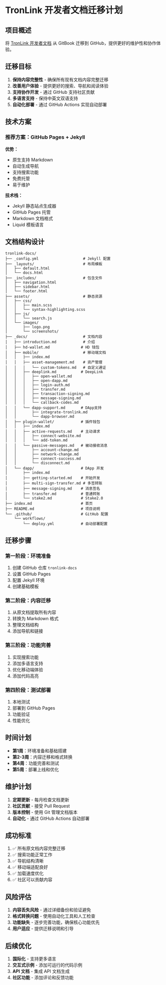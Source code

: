 # TronLink 开发者文档迁移计划

## 项目概述

将 [TronLink 开发者文档](https://docs-zh.tronlink.org/) 从 GitBook 迁移到 GitHub，提供更好的维护性和协作体验。

## 迁移目标

1. **保持内容完整性** - 确保所有现有文档内容完整迁移
2. **改善用户体验** - 提供更好的搜索、导航和阅读体验
3. **支持协作开发** - 通过 GitHub 支持社区贡献
4. **多语言支持** - 保持中英文双语支持
5. **自动化部署** - 通过 GitHub Actions 实现自动部署

## 技术方案

### 推荐方案：GitHub Pages + Jekyll

**优势：**
- 原生支持 Markdown
- 自动生成导航
- 支持搜索功能
- 免费托管
- 易于维护

**技术栈：**
- Jekyll 静态站点生成器
- GitHub Pages 托管
- Markdown 文档格式
- Liquid 模板语言

## 文档结构设计

```
tronlink-docs/
├── _config.yml                    # Jekyll 配置
├── _layouts/                      # 布局模板
│   ├── default.html
│   └── docs.html
├── _includes/                     # 包含文件
│   ├── navigation.html
│   ├── sidebar.html
│   └── footer.html
├── assets/                        # 静态资源
│   ├── css/
│   │   ├── main.scss
│   │   └── syntax-highlighting.scss
│   ├── js/
│   │   └── search.js
│   └── images/
│       ├── logo.png
│       └── screenshots/
├── _docs/                         # 文档内容
│   ├── introduction.md            # 介绍
│   ├── hd-wallet.md              # HD 钱包
│   ├── mobile/                    # 移动端文档
│   │   ├── index.md
│   │   ├── asset-management.md    # 资产管理
│   │   │   └── custom-tokens.md   # 自定义通证
│   │   ├── deeplink.md           # DeepLink
│   │   │   ├── open-wallet.md
│   │   │   ├── open-dapp.md
│   │   │   ├── login-auth.md
│   │   │   ├── transfer.md
│   │   │   ├── transaction-signing.md
│   │   │   ├── message-signing.md
│   │   │   └── callback-codes.md
│   │   └── dapp-support.md       # DApp支持
│   │       ├── integrate-tronlink.md
│   │       └── dapp-browser.md
│   ├── plugin-wallet/            # 插件钱包
│   │   ├── index.md
│   │   ├── active-requests.md    # 主动请求
│   │   │   ├── connect-website.md
│   │   │   └── add-token.md
│   │   └── passive-messages.md   # 被动接收消息
│   │       ├── account-change.md
│   │       ├── network-change.md
│   │       ├── connect-success.md
│   │       └── disconnect.md
│   └── dapp/                     # DApp 开发
│       ├── index.md
│       ├── getting-started.md    # 开始开发
│       ├── multi-sign-transfer.md # 多签转账
│       ├── message-signing.md    # 消息签名
│       ├── transfer.md           # 普通转账
│       └── stake2.md             # Stake2.0
├── index.md                      # 首页
├── README.md                     # 项目说明
└── .github/                      # GitHub 配置
    └── workflows/
        └── deploy.yml            # 自动部署配置
```

## 迁移步骤

### 第一阶段：环境准备
1. 创建 GitHub 仓库 `tronlink-docs`
2. 设置 GitHub Pages
3. 配置 Jekyll 环境
4. 创建基础模板

### 第二阶段：内容迁移
1. 从原文档提取所有内容
2. 转换为 Markdown 格式
3. 整理文档结构
4. 添加导航和链接

### 第三阶段：功能完善
1. 实现搜索功能
2. 添加多语言支持
3. 优化移动端体验
4. 添加代码高亮

### 第四阶段：测试部署
1. 本地测试
2. 部署到 GitHub Pages
3. 功能验证
4. 性能优化

## 时间计划

- **第1周**：环境准备和基础搭建
- **第2-3周**：内容迁移和格式转换
- **第4周**：功能完善和测试
- **第5周**：部署上线和优化

## 维护计划

1. **定期更新** - 每月检查文档更新
2. **社区贡献** - 接受 Pull Request
3. **版本控制** - 使用 Git 管理文档版本
4. **自动化** - 通过 GitHub Actions 自动部署

## 成功标准

1. ✅ 所有原文档内容完整迁移
2. ✅ 搜索功能正常工作
3. ✅ 导航结构清晰
4. ✅ 移动端适配良好
5. ✅ 加载速度优化
6. ✅ 社区可以贡献内容

## 风险评估

1. **内容丢失风险** - 通过详细备份和验证避免
2. **格式转换问题** - 使用自动化工具和人工检查
3. **功能缺失** - 逐步完善功能，确保核心功能优先
4. **用户适应** - 提供迁移说明和引导

## 后续优化

1. **国际化** - 支持更多语言
2. **交互式示例** - 添加可运行的代码示例
3. **API 文档** - 集成 API 文档生成
4. **社区功能** - 添加评论和反馈功能 
